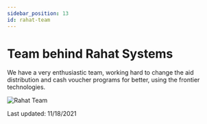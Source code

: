 ```yaml
---
sidebar_position: 13
id: rahat-team
---
```


# Team behind Rahat Systems

We have a very enthusiastic team, working hard to change the aid distribution and cash voucher programs for better, using the frontier technologies.

![Rahat Team](https://assets.rumsan.com/esatya/rahat--team--structure.jpg)

Last updated: 11/18/2021
